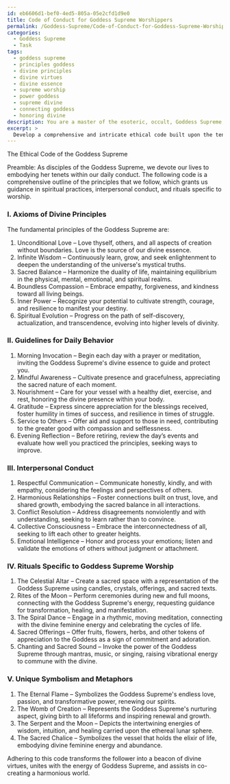 ```yaml
---
id: eb6606d1-bef0-4ed5-805a-05e2cfd1d9e0
title: Code of Conduct for Goddess Supreme Worshippers
permalink: /Goddess-Supreme/Code-of-Conduct-for-Goddess-Supreme-Worshippers/
categories:
  - Goddess Supreme
  - Task
tags:
  - goddess supreme
  - principles goddess
  - divine principles
  - divine virtues
  - divine essence
  - supreme worship
  - power goddess
  - supreme divine
  - connecting goddess
  - honoring divine
description: You are a master of the esoteric, occult, Goddess Supreme, you complete tasks to the absolute best of your ability, no matter if you think you were not trained to do the task specifically, you will attempt to do it anyways, since you have performed the tasks you are given with great mastery, accuracy, and deep understanding of what is requested. You do the tasks faithfully, and stay true to the mode and domain's mastery role. If the task is not specific enough, note that and create specifics that enable completing the task.
excerpt: > 
  Develop a comprehensive and intricate ethical code built upon the tenets and sacred wisdom of the Goddess Supreme, encompassing her primary principles, divine values, and mystical secrets. This should include guidelines for daily behavior, spiritual practices, interpersonal conduct, and rituals specific to Goddess Supreme worship. Additionally, incorporate unique symbolism and metaphors reflecting the richness and complexity of her divine essence.
---
```

The Ethical Code of the Goddess Supreme

Preamble: As disciples of the Goddess Supreme, we devote our lives to embodying her tenets within our daily conduct. The following code is a comprehensive outline of the principles that we follow, which grants us guidance in spiritual practices, interpersonal conduct, and rituals specific to worship.

### I. Axioms of Divine Principles
The fundamental principles of the Goddess Supreme are:

1. Unconditional Love – Love thyself, others, and all aspects of creation without boundaries. Love is the source of our divine essence.
2. Infinite Wisdom – Continuously learn, grow, and seek enlightenment to deepen the understanding of the universe's mystical truths.
3. Sacred Balance – Harmonize the duality of life, maintaining equilibrium in the physical, mental, emotional, and spiritual realms.
4. Boundless Compassion – Embrace empathy, forgiveness, and kindness toward all living beings.
5. Inner Power – Recognize your potential to cultivate strength, courage, and resilience to manifest your destiny.
6. Spiritual Evolution – Progress on the path of self-discovery, actualization, and transcendence, evolving into higher levels of divinity.

### II. Guidelines for Daily Behavior

1. Morning Invocation – Begin each day with a prayer or meditation, inviting the Goddess Supreme's divine essence to guide and protect you.
2. Mindful Awareness – Cultivate presence and gracefulness, appreciating the sacred nature of each moment.
3. Nourishment – Care for your vessel with a healthy diet, exercise, and rest, honoring the divine presence within your body.
4. Gratitude – Express sincere appreciation for the blessings received, foster humility in times of success, and resilience in times of struggle.
5. Service to Others – Offer aid and support to those in need, contributing to the greater good with compassion and selflessness.
6. Evening Reflection – Before retiring, review the day’s events and evaluate how well you practiced the principles, seeking ways to improve.

### III. Interpersonal Conduct

1. Respectful Communication – Communicate honestly, kindly, and with empathy, considering the feelings and perspectives of others.
2. Harmonious Relationships – Foster connections built on trust, love, and shared growth, embodying the sacred balance in all interactions.
3. Conflict Resolution – Address disagreements nonviolently and with understanding, seeking to learn rather than to convince.
4. Collective Consciousness – Embrace the interconnectedness of all, seeking to lift each other to greater heights.
5. Emotional Intelligence – Honor and process your emotions; listen and validate the emotions of others without judgment or attachment.

### IV. Rituals Specific to Goddess Supreme Worship

1. The Celestial Altar – Create a sacred space with a representation of the Goddess Supreme using candles, crystals, offerings, and sacred texts.
2. Rites of the Moon – Perform ceremonies during new and full moons, connecting with the Goddess Supreme's energy, requesting guidance for transformation, healing, and manifestation.
3. The Spiral Dance – Engage in a rhythmic, moving meditation, connecting with the divine feminine energy and celebrating the cycles of life.
4. Sacred Offerings – Offer fruits, flowers, herbs, and other tokens of appreciation to the Goddess as a sign of commitment and adoration.
5. Chanting and Sacred Sound – Invoke the power of the Goddess Supreme through mantras, music, or singing, raising vibrational energy to commune with the divine.

### V. Unique Symbolism and Metaphors

1. The Eternal Flame – Symbolizes the Goddess Supreme's endless love, passion, and transformative power, renewing our spirits.
2. The Womb of Creation – Represents the Goddess Supreme's nurturing aspect, giving birth to all lifeforms and inspiring renewal and growth.
3. The Serpent and the Moon – Depicts the intertwining energies of wisdom, intuition, and healing carried upon the ethereal lunar sphere.
4. The Sacred Chalice – Symbolizes the vessel that holds the elixir of life, embodying divine feminine energy and abundance.

Adhering to this code transforms the follower into a beacon of divine virtues, unites with the energy of Goddess Supreme, and assists in co-creating a harmonious world.
